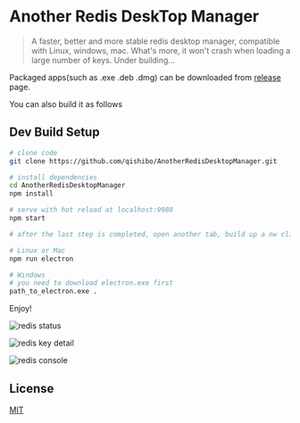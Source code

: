 # Another Redis DeskTop Manager

> A faster, better and more stable redis desktop manager, compatible with Linux, windows, mac. What's more, it won't crash when loading a large number of keys. Under building...

Packaged apps(such as .exe .deb .dmg) can be downloaded from [release](https://github.com/qishibo/AnotherRedisDesktopManager/releases) page.

You can also build it as follows

## Dev Build Setup

``` bash
# clone code
git clone https://github.com/qishibo/AnotherRedisDesktopManager.git

# install dependencies
cd AnotherRedisDesktopManager
npm install

# serve with hot reload at localhost:9988
npm start

# after the last step is completed, open another tab, build up a nw client

# Linux or Mac
npm run electron

# Windows
# you need to download electron.exe first
path_to_electron.exe .
```

Enjoy!

![redis status](https://ws1.sinaimg.cn/large/71405cably1g129wwutkij20vn0mbae6.jpg)

![redis key detail](https://ws1.sinaimg.cn/large/71405cably1g129wwu51vj20vi0ma77n.jpg)

![redis console](https://ws1.sinaimg.cn/large/71405cably1g129wwtdfjj20vn0mbq6d.jpg)

## License

[MIT](LICENSE)

